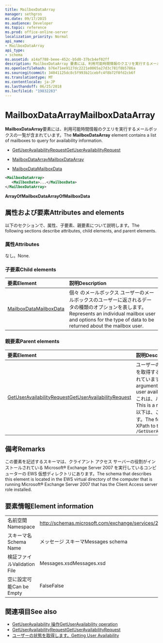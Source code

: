 ```yaml
---
title: MailboxDataArray
manager: sethgros
ms.date: 09/17/2015
ms.audience: Developer
ms.topic: reference
ms.prod: office-online-server
localization_priority: Normal
api_name:
- MailboxDataArray
api_type:
- schema
ms.assetid: a14af788-beee-452c-b5d0-37bcb4ef02ff
description: MailboxDataArray 要素には、利用可能時間情報のクエリを実行するメールボックスの一覧が含まれています。
ms.openlocfilehash: b76e71ee9127dc2221e0065a27d3c781f8b5786a
ms.sourcegitcommit: 34041125dc8c5f993b21cebfc4f8b72f0fd2cb6f
ms.translationtype: MT
ms.contentlocale: ja-JP
ms.lasthandoff: 06/25/2018
ms.locfileid: "19832283"
---
```

# <a name="mailboxdataarray"></a><span data-ttu-id="35f52-103">MailboxDataArray</span><span class="sxs-lookup"><span data-stu-id="35f52-103">MailboxDataArray</span></span>

<span data-ttu-id="35f52-104">**MailboxDataArray**要素には、利用可能時間情報のクエリを実行するメールボックスの一覧が含まれています。</span><span class="sxs-lookup"><span data-stu-id="35f52-104">The **MailboxDataArray** element contains a list of mailboxes to query for availability information.</span></span> 
  
- [<span data-ttu-id="35f52-105">GetUserAvailabilityRequest</span><span class="sxs-lookup"><span data-stu-id="35f52-105">GetUserAvailabilityRequest</span></span>](getuseravailabilityrequest.md)
  
- [<span data-ttu-id="35f52-106">MailboxDataArray</span><span class="sxs-lookup"><span data-stu-id="35f52-106">MailboxDataArray</span></span>](mailboxdataarray.md)
  
- [<span data-ttu-id="35f52-107">MailboxData</span><span class="sxs-lookup"><span data-stu-id="35f52-107">MailboxData</span></span>](mailboxdata.md)
  
```xml
<MailboxDataArray>
   <MailboxData>...</MailboxData>
</MailboxDataArray>
```

<span data-ttu-id="35f52-108">**ArrayOfMailboxData**</span><span class="sxs-lookup"><span data-stu-id="35f52-108">**ArrayOfMailboxData**</span></span>

## <a name="attributes-and-elements"></a><span data-ttu-id="35f52-109">属性および要素</span><span class="sxs-lookup"><span data-stu-id="35f52-109">Attributes and elements</span></span>

<span data-ttu-id="35f52-110">以下のセクションで、属性、子要素、親要素について説明します。</span><span class="sxs-lookup"><span data-stu-id="35f52-110">The following sections describe attributes, child elements, and parent elements.</span></span>
  
### <a name="attributes"></a><span data-ttu-id="35f52-111">属性</span><span class="sxs-lookup"><span data-stu-id="35f52-111">Attributes</span></span>

<span data-ttu-id="35f52-112">なし。</span><span class="sxs-lookup"><span data-stu-id="35f52-112">None.</span></span>
  
### <a name="child-elements"></a><span data-ttu-id="35f52-113">子要素</span><span class="sxs-lookup"><span data-stu-id="35f52-113">Child elements</span></span>

|<span data-ttu-id="35f52-114">**要素**</span><span class="sxs-lookup"><span data-stu-id="35f52-114">**Element**</span></span>|<span data-ttu-id="35f52-115">**説明**</span><span class="sxs-lookup"><span data-stu-id="35f52-115">**Description**</span></span>|
|:-----|:-----|
|[<span data-ttu-id="35f52-116">MailboxData</span><span class="sxs-lookup"><span data-stu-id="35f52-116">MailboxData</span></span>](mailboxdata.md) <br/> |<span data-ttu-id="35f52-117">個々 のメールボックス ユーザーのメールボックスのユーザーに返されるデータの種類のオプションを表します。</span><span class="sxs-lookup"><span data-stu-id="35f52-117">Represents an individual mailbox user and options for the type of data to be returned about the mailbox user.</span></span>  <br/> |
   
### <a name="parent-elements"></a><span data-ttu-id="35f52-118">親要素</span><span class="sxs-lookup"><span data-stu-id="35f52-118">Parent elements</span></span>

|<span data-ttu-id="35f52-119">**要素**</span><span class="sxs-lookup"><span data-stu-id="35f52-119">**Element**</span></span>|<span data-ttu-id="35f52-120">**説明**</span><span class="sxs-lookup"><span data-stu-id="35f52-120">**Description**</span></span>|
|:-----|:-----|
|[<span data-ttu-id="35f52-121">GetUserAvailabilityRequest</span><span class="sxs-lookup"><span data-stu-id="35f52-121">GetUserAvailabilityRequest</span></span>](getuseravailabilityrequest.md) <br/> |<span data-ttu-id="35f52-122">ユーザーの利用可能時間情報を取得するための引数が含まれています。</span><span class="sxs-lookup"><span data-stu-id="35f52-122">Contains the arguments used to obtain user availability information.</span></span> <span data-ttu-id="35f52-123">これは、ルート要素です。</span><span class="sxs-lookup"><span data-stu-id="35f52-123">This is a root element.</span></span>  <br/> <span data-ttu-id="35f52-124">以下は、この要素の XPath です。</span><span class="sxs-lookup"><span data-stu-id="35f52-124">The following is the XPath to this element:</span></span>  <br/>  `/GetUserAvailabilityRequest` <br/> |
   
## <a name="remarks"></a><span data-ttu-id="35f52-125">備考</span><span class="sxs-lookup"><span data-stu-id="35f52-125">Remarks</span></span>

<span data-ttu-id="35f52-126">この要素を記述するスキーマは、クライアント アクセス サーバーの役割がインストールされている Microsoft® Exchange Server 2007 を実行しているコンピューターの EWS 仮想ディレクトリにあります。</span><span class="sxs-lookup"><span data-stu-id="35f52-126">The schema that describes this element is located in the EWS virtual directory of the computer that is running Microsoft® Exchange Server 2007 that has the Client Access server role installed.</span></span>
  
## <a name="element-information"></a><span data-ttu-id="35f52-127">要素情報</span><span class="sxs-lookup"><span data-stu-id="35f52-127">Element information</span></span>

|||
|:-----|:-----|
|<span data-ttu-id="35f52-128">名前空間</span><span class="sxs-lookup"><span data-stu-id="35f52-128">Namespace</span></span>  <br/> |http://schemas.microsoft.com/exchange/services/2006/messages  <br/> |
|<span data-ttu-id="35f52-129">スキーマ名</span><span class="sxs-lookup"><span data-stu-id="35f52-129">Schema Name</span></span>  <br/> |<span data-ttu-id="35f52-130">メッセージ スキーマ</span><span class="sxs-lookup"><span data-stu-id="35f52-130">Messages schema</span></span>  <br/> |
|<span data-ttu-id="35f52-131">検証ファイル</span><span class="sxs-lookup"><span data-stu-id="35f52-131">Validation File</span></span>  <br/> |<span data-ttu-id="35f52-132">Messages.xsd</span><span class="sxs-lookup"><span data-stu-id="35f52-132">Messages.xsd</span></span>  <br/> |
|<span data-ttu-id="35f52-133">空に設定可能</span><span class="sxs-lookup"><span data-stu-id="35f52-133">Can be Empty</span></span>  <br/> |<span data-ttu-id="35f52-134">False</span><span class="sxs-lookup"><span data-stu-id="35f52-134">False</span></span>  <br/> |
   
## <a name="see-also"></a><span data-ttu-id="35f52-135">関連項目</span><span class="sxs-lookup"><span data-stu-id="35f52-135">See also</span></span>

- [<span data-ttu-id="35f52-136">GetUserAvailability 操作</span><span class="sxs-lookup"><span data-stu-id="35f52-136">GetUserAvailability operation</span></span>](getuseravailability-operation.md)
- [<span data-ttu-id="35f52-137">GetUserAvailabilityRequest</span><span class="sxs-lookup"><span data-stu-id="35f52-137">GetUserAvailabilityRequest</span></span>](getuseravailabilityrequest.md)
- [<span data-ttu-id="35f52-138">ユーザーの状態を取得します。</span><span class="sxs-lookup"><span data-stu-id="35f52-138">Getting User Availability</span></span>](http://msdn.microsoft.com/library/d4133fcb-9b0f-4e6b-aadf-a389da83516a%28Office.15%29.aspx)

